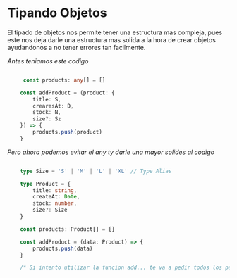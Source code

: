 # Tipando Objetos

El tipado de objetos nos permite tener una estructura mas compleja, pues este nos deja darle una estructura mas solida a la hora de crear objetos ayudandonos a no tener errores tan facilmente.

*Antes teniamos este codigo*

```Typescript

     const products: any[] = []

    const addProduct = (product: {
        title: S,
        crearesAt: D,
        stock: N,
        size?: Sz
    }) => {
        products.push(product)
    }
```

*Pero ahora podemos evitar el any ty darle una mayor solides al codigo*

```Typescript

    type Size = 'S' | 'M' | 'L' | 'XL' // Type Alias

    type Product = {
        title: string,
        createAt: Date,
        stock: number,
        size?: Size
    }

    const products: Product[] = []

    const addProduct = (data: Product) => {
        products.push(data)
    }

    /* Si intento utilizar la funcion add... te va a pedir todos los parametro obligatorios, en caso de que no marcarioa error */

```



